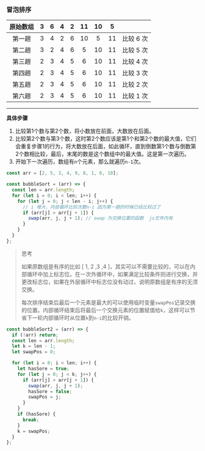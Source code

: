 ### 冒泡排序

| 原始数组 |  3   |  6   |  4   |  2   |  11  |  10  |  5   |           |
| :------: | :--: | :--: | :--: | :--: | :--: | :--: | :--: | :-------: |
|  第一趟  |  3   |  4   |  2   |  6   |  10  |  5   |  11  | 比较 6 次 |
|  第二趟  |  3   |  2   |  4   |  6   |  5   |  10  |  11  | 比较 5 次 |
|  第三趟  |  2   |  3   |  4   |  5   |  6   |  10  |  11  | 比较 4 次 |
|  第四趟  |  2   |  3   |  4   |  5   |  6   |  10  |  11  | 比较 3 次 |
|  第五趟  |  2   |  3   |  4   |  5   |  6   |  10  |  11  | 比较 2 次 |
|  第六趟  |  2   |  3   |  4   |  5   |  6   |  10  |  11  | 比较 1 次 |

---

**具体步骤**

1. 比较第1个数与第2个数，将小数放在前面，大数放在后面。
2. 比较第2个数与第3个数，这时第2个数应该是第1个和第2个数的最大值，它们会重复步骤1的行为，将大数放在后面，如此循环，直到倒数第1个数与倒数第2个数相比较，最后，末尾的数是这个数组中的最大值。这是第一次遍历。
3. 开始下一次遍历，数组有`n`个元素，那么就遍历`n-1`次。



```javascript
const arr = [2, 5, 3, 4, 9, 8, 1, 6, 10];

const bubbleSort = (arr) => {
  const len = arr.length;
  for (let i = 0; i < len; i++) {
    for (let j = 0; j < len - i; j++) {
      // i 增大，内层循环比较次数n-i 因为第一趟的时候已经比较过了
      if (arr[j] > arr[j + 1]) {
        swap(arr, j, j + 1); // swap 为交换位置的函数  js文件内有
      }
    }
  }
};
```



> 思考
>
> 如果原数组是有序的比如 [ 1, 2 ,3 ,4 ]，其实可以不需要比较的，可以在内部循环中加上标志位。在一次外循环中，如果满足比较条件则进行交换，并更改标志位，如果在外层循环中标志位没有动过，说明原数组是有序的无须交换。
>
> 每次排序结束后最后一个元素是最大的可以使用临时变量`swapPos`记录交换的位置。内部循环结束后将最后一个交换元素的位置赋值给`k`，这样可以节省下一轮内部循环时从位置`k`到`n-i`的比较开销。



```javascript
const bubbleSort2 = (arr) => {
  if (!arr) return;
  const len = arr.length;
  let k = len - 1;
  let swapPos = 0;

  for (let i = 0; i < len; i++) {
    let hasSore = true;
    for (let j = 0; j < k; j++) {
      if (arr[j] > arr[j + 1]) {
        swap(arr, j, j + 1);
        hasSore = false;
        swapPos = j;
      }
    }
    if (hasSore) {
      break;
    }
    k = swapPos;
  }
};
```

